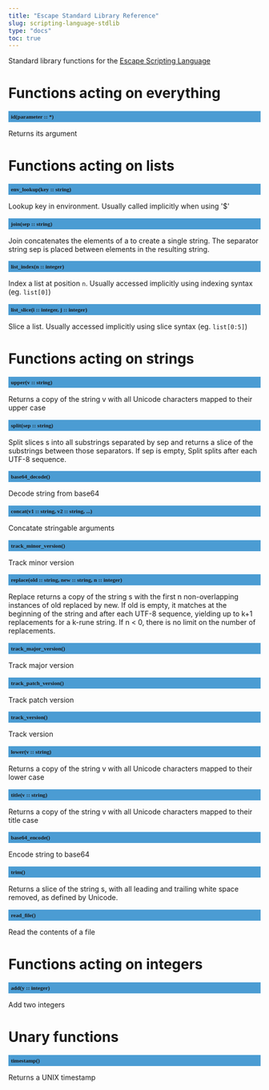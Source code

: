 ```yaml
---
title: "Escape Standard Library Reference"
slug: scripting-language-stdlib 
type: "docs"
toc: true
---
```


<style>
h2 {
  font-size: 0.8em;
  font-family: mono;
  background: #4B9CD3;
  padding: 5px;
}
</style>

Standard library functions for the [Escape Scripting Language](../scripting-language/)


# Functions acting on everything

## id(parameter :: *)

Returns its argument


# Functions acting on lists

## env_lookup(key :: string)

Lookup key in environment. Usually called implicitly when using '$'

## join(sep :: string)

Join concatenates the elements of a to create a single string. The separator string sep is placed between elements in the resulting string. 

## list_index(n :: integer)

Index a list at position `n`. Usually accessed implicitly using indexing syntax (eg. `list[0]`)

## list_slice(i :: integer, j :: integer)

Slice a list. Usually accessed implicitly using slice syntax (eg. `list[0:5]`)


# Functions acting on strings

## upper(v :: string)

Returns a copy of the string v with all Unicode characters mapped to their upper case

## split(sep :: string)

Split slices s into all substrings separated by sep and returns a slice of the substrings between those separators. If sep is empty, Split splits after each UTF-8 sequence.

## base64_decode()

Decode string from base64

## concat(v1 :: string, v2 :: string, ...)

Concatate stringable arguments

## track_minor_version()

Track minor version

## replace(old :: string, new :: string, n :: integer)

Replace returns a copy of the string s with the first n non-overlapping instances of old replaced by new. If old is empty, it matches at the beginning of the string and after each UTF-8 sequence, yielding up to k+1 replacements for a k-rune string. If n < 0, there is no limit on the number of replacements.

## track_major_version()

Track major version

## track_patch_version()

Track patch version

## track_version()

Track version

## lower(v :: string)

Returns a copy of the string v with all Unicode characters mapped to their lower case

## title(v :: string)

Returns a copy of the string v with all Unicode characters mapped to their title case

## base64_encode()

Encode string to base64

## trim()

Returns a slice of the string s, with all leading and trailing white space removed, as defined by Unicode. 

## read_file()

Read the contents of a file


# Functions acting on integers

## add(y :: integer)

Add two integers


# Unary functions

## timestamp()

Returns a UNIX timestamp

